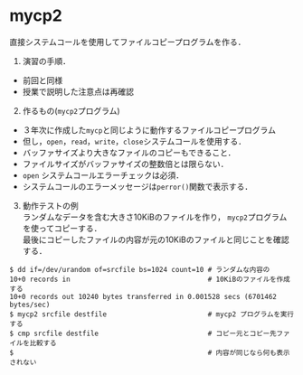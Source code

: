 # mycp2

直接システムコールを使用してファイルコピープログラムを作る．

1. 演習の手順．

  - 前回と同様
  - 授業で説明した注意点は再確認

2. 作るもの(`mycp2`プログラム)

  - ３年次に作成した`mycp`と同じように動作するファイルコピープログラム
  - 但し，`open`，`read`，`write`，`close`システムコールを使用する．
  - バッファサイズより大きなファイルのコピーもできること．
  - ファイルサイズがバッファサイズの整数倍とは限らない．
  - `open` システムコールエラーチェックは必須．
  - システムコールのエラーメッセージは`perror()`関数で表示する．

3. 動作テストの例<br>
  ランダムなデータを含む大きさ10KiBのファイルを作り， `mycp2`プログラムを使ってコピーする．<br>
  最後にコピーしたファイルの内容が元の10KiBのファイルと同じことを確認する．

  ```
  $ dd if=/dev/urandom of=srcfile bs=1024 count=10 # ランダムな内容の
  10+0 records in                                  # 10KiBのファイルを作成する
  10+0 records out 10240 bytes transferred in 0.001528 secs (6701462 bytes/sec)
  $ mycp2 srcfile destfile                         # mycp2 プログラムを実行する
  $ cmp srcfile destfile                           # コピー元とコピー先ファイルを比較する
  $                                                # 内容が同じなら何も表示されない
  ```
